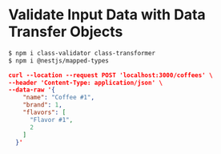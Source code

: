 # Validate Input Data with Data Transfer Objects

```bash
$ npm i class-validator class-transformer
$ npm i @nestjs/mapped-types 
```

```json
curl --location --request POST 'localhost:3000/coffees' \
--header 'Content-Type: application/json' \
--data-raw '{
    "name": "Coffee #1",
    "brand": 1,
    "flavors": [
      "Flavor #1",
      2
    ]
  }'
```